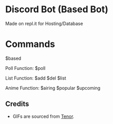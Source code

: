# Discord Bot (Based Bot)
Made on repl.it for Hosting/Database

# Commands
$based

Poll Function:
 $poll

List Function:
 $add
$del
$list

Anime Function: 
 $airing
$popular
$upcoming

<On Word Prompts>

## Credits
- GIFs are sourced from [Tenor](https://tenor.com).
